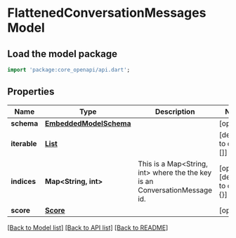 # FlattenedConversationMessages Model

## Load the model package
```dart
import 'package:core_openapi/api.dart';
```

## Properties
Name | Type | Description | Notes
------------ | ------------- | ------------- | -------------
**schema** | [**EmbeddedModelSchema**](EmbeddedModelSchema) |  | [optional] 
**iterable** | [**List<ReferencedConversationMessage>**](ReferencedConversationMessage) |  | [default to const []]
**indices** | **Map<String, int>** | This is a Map<String, int> where the the key is an ConversationMessage id. | [optional] [default to const {}]
**score** | [**Score**](Score) |  | [optional] 

[[Back to Model list]](../README#documentation-for-models) [[Back to API list]](../README#documentation-for-api-endpoints) [[Back to README]](../README)


